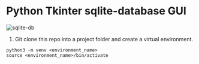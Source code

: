# Python Tkinter sqlite-database GUI

![sqlite-db](https://user-images.githubusercontent.com/68698872/174504031-f55110ee-0b16-4ea5-a2b9-1b3d6b91e7ee.png)

1. Git clone this repo into a project folder and create a virtual environment.
```
python3 -m venv <environment_name>
source <environment_name>/bin/activate
```

